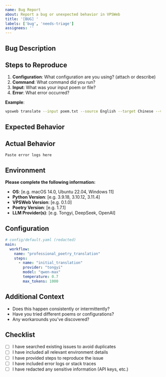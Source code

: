 ```yaml
---
name: Bug Report
about: Report a bug or unexpected behavior in VPSWeb
title: '[BUG] '
labels: ['bug', 'needs-triage']
assignees: ''
---
```


## Bug Description

<!-- A clear and concise description of what the bug is -->

## Steps to Reproduce

<!-- Detailed steps to reproduce the behavior -->
1. **Configuration**: What configuration are you using? (attach or describe)
2. **Command**: What command did you run?
3. **Input**: What was your input poem or file?
4. **Error**: What error occurred?

**Example**:
```bash
vpsweb translate --input poem.txt --source English --target Chinese --verbose
```

## Expected Behavior

<!-- A clear description of what you expected to happen -->

## Actual Behavior

<!-- What actually happened, including any error messages, logs, or stack traces -->

```
Paste error logs here
```

## Environment

**Please complete the following information:**
- **OS**: [e.g. macOS 14.0, Ubuntu 22.04, Windows 11]
- **Python Version**: [e.g. 3.9.18, 3.10.12, 3.11.4]
- **VPSWeb Version**: [e.g. 0.1.0]
- **Poetry Version**: [e.g. 1.7.1]
- **LLM Provider(s)**: [e.g. Tongyi, DeepSeek, OpenAI]

## Configuration

<!-- If applicable, share your configuration (redact API keys) -->

```yaml
# config/default.yaml (redacted)
main:
  workflow:
    name: "professional_poetry_translation"
    steps:
      - name: "initial_translation"
        provider: "tongyi"
        model: "qwen-max"
        temperature: 0.7
        max_tokens: 1000
```

## Additional Context

<!-- Add any other context about the problem here -->
- Does this happen consistently or intermittently?
- Have you tried different poems or configurations?
- Any workarounds you've discovered?

## Checklist

- [ ] I have searched existing issues to avoid duplicates
- [ ] I have included all relevant environment details
- [ ] I have provided steps to reproduce the issue
- [ ] I have included error logs or stack traces
- [ ] I have redacted any sensitive information (API keys, etc.)